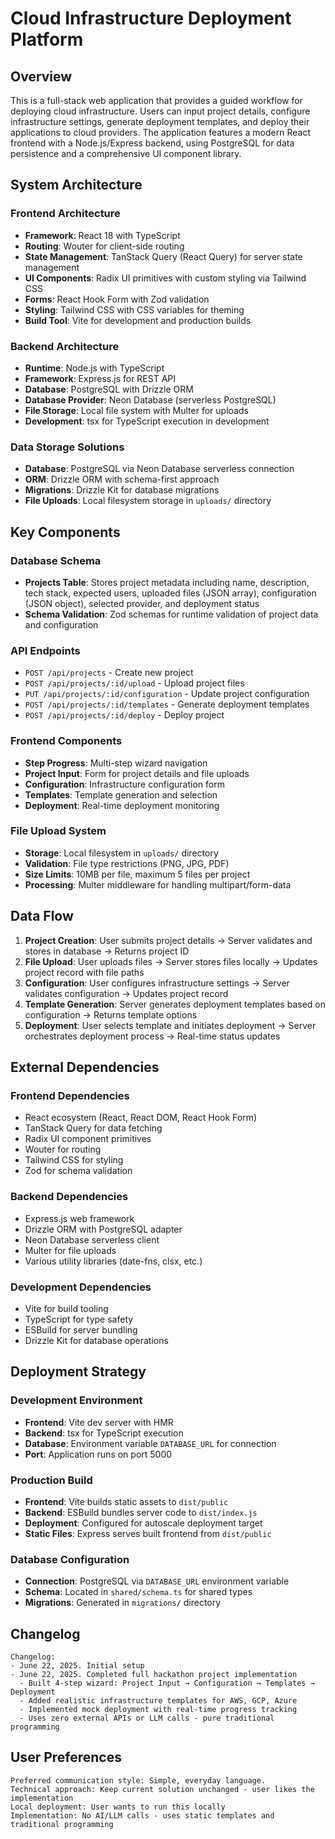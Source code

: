 # Cloud Infrastructure Deployment Platform

## Overview

This is a full-stack web application that provides a guided workflow for deploying cloud infrastructure. Users can input project details, configure infrastructure settings, generate deployment templates, and deploy their applications to cloud providers. The application features a modern React frontend with a Node.js/Express backend, using PostgreSQL for data persistence and a comprehensive UI component library.

## System Architecture

### Frontend Architecture
- **Framework**: React 18 with TypeScript
- **Routing**: Wouter for client-side routing
- **State Management**: TanStack Query (React Query) for server state management
- **UI Components**: Radix UI primitives with custom styling via Tailwind CSS
- **Forms**: React Hook Form with Zod validation
- **Styling**: Tailwind CSS with CSS variables for theming
- **Build Tool**: Vite for development and production builds

### Backend Architecture
- **Runtime**: Node.js with TypeScript
- **Framework**: Express.js for REST API
- **Database**: PostgreSQL with Drizzle ORM
- **Database Provider**: Neon Database (serverless PostgreSQL)
- **File Storage**: Local file system with Multer for uploads
- **Development**: tsx for TypeScript execution in development

### Data Storage Solutions
- **Database**: PostgreSQL via Neon Database serverless connection
- **ORM**: Drizzle ORM with schema-first approach
- **Migrations**: Drizzle Kit for database migrations
- **File Uploads**: Local filesystem storage in `uploads/` directory

## Key Components

### Database Schema
- **Projects Table**: Stores project metadata including name, description, tech stack, expected users, uploaded files (JSON array), configuration (JSON object), selected provider, and deployment status
- **Schema Validation**: Zod schemas for runtime validation of project data and configuration

### API Endpoints
- `POST /api/projects` - Create new project
- `POST /api/projects/:id/upload` - Upload project files
- `PUT /api/projects/:id/configuration` - Update project configuration
- `POST /api/projects/:id/templates` - Generate deployment templates
- `POST /api/projects/:id/deploy` - Deploy project

### Frontend Components
- **Step Progress**: Multi-step wizard navigation
- **Project Input**: Form for project details and file uploads
- **Configuration**: Infrastructure configuration form
- **Templates**: Template generation and selection
- **Deployment**: Real-time deployment monitoring

### File Upload System
- **Storage**: Local filesystem in `uploads/` directory
- **Validation**: File type restrictions (PNG, JPG, PDF)
- **Size Limits**: 10MB per file, maximum 5 files per project
- **Processing**: Multer middleware for handling multipart/form-data

## Data Flow

1. **Project Creation**: User submits project details → Server validates and stores in database → Returns project ID
2. **File Upload**: User uploads files → Server stores files locally → Updates project record with file paths
3. **Configuration**: User configures infrastructure settings → Server validates configuration → Updates project record
4. **Template Generation**: Server generates deployment templates based on configuration → Returns template options
5. **Deployment**: User selects template and initiates deployment → Server orchestrates deployment process → Real-time status updates

## External Dependencies

### Frontend Dependencies
- React ecosystem (React, React DOM, React Hook Form)
- TanStack Query for data fetching
- Radix UI component primitives
- Wouter for routing
- Tailwind CSS for styling
- Zod for schema validation

### Backend Dependencies
- Express.js web framework
- Drizzle ORM with PostgreSQL adapter
- Neon Database serverless client
- Multer for file uploads
- Various utility libraries (date-fns, clsx, etc.)

### Development Dependencies
- Vite for build tooling
- TypeScript for type safety
- ESBuild for server bundling
- Drizzle Kit for database operations

## Deployment Strategy

### Development Environment
- **Frontend**: Vite dev server with HMR
- **Backend**: tsx for TypeScript execution
- **Database**: Environment variable `DATABASE_URL` for connection
- **Port**: Application runs on port 5000

### Production Build
- **Frontend**: Vite builds static assets to `dist/public`
- **Backend**: ESBuild bundles server code to `dist/index.js`
- **Deployment**: Configured for autoscale deployment target
- **Static Files**: Express serves built frontend from `dist/public`

### Database Configuration
- **Connection**: PostgreSQL via `DATABASE_URL` environment variable
- **Schema**: Located in `shared/schema.ts` for shared types
- **Migrations**: Generated in `migrations/` directory

## Changelog

```
Changelog:
- June 22, 2025. Initial setup
- June 22, 2025. Completed full hackathon project implementation
  - Built 4-step wizard: Project Input → Configuration → Templates → Deployment
  - Added realistic infrastructure templates for AWS, GCP, Azure
  - Implemented mock deployment with real-time progress tracking
  - Uses zero external APIs or LLM calls - pure traditional programming
```

## User Preferences

```
Preferred communication style: Simple, everyday language.
Technical approach: Keep current solution unchanged - user likes the implementation
Local deployment: User wants to run this locally
Implementation: No AI/LLM calls - uses static templates and traditional programming
```